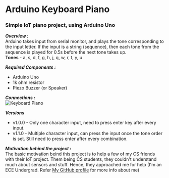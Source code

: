 # Arduino Keyboard Piano
### Simple IoT piano project, using Arduino Uno

***Overview :***  
Arduino takes input from serial monitor, and plays the tone corresponding to the input letter. If the input is a string (sequence), then each tone from the sequence is played for 0.5s before the next tone takes up.  
**Tones** - a, s, d, f, g, h, j, q, w, r, t, y, u  

***Required Components :***
- Arduino Uno
- 1k ohm resistor
- Piezo Buzzer (or Speaker)

***Connections :***  
![Keyboard Piano](https://user-images.githubusercontent.com/77038120/151202644-7bfa36c8-6371-4bf2-8d8b-ae0156f51b8a.jpg)

***Versions***  
- v1.0.0 - Only one character input, need to press enter key after every input.  
- v1.1.0 - Multiple character input, can press the input once the tone order is set. Still need to press enter after every combination.  

***Motivation behind the project :***  
The basic motivation beind this project is to help a few of my CS friends with their IoT project. Them being CS students, they couldn't understand much about sensors and stuff. Hence, they approached me for help (I'm an ECE Undergrad. Refer [My GitHub profile](https://github.com/Bharadwaj-R) for more info about me) 

